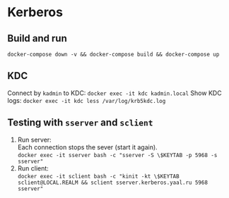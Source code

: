 # Kerberos

## Build and run

`docker-compose down -v && docker-compose build && docker-compose up`

## KDC

Connect by `kadmin` to KDC:
`docker exec -it kdc kadmin.local`
Show KDC logs:
`docker exec -it kdc less /var/log/krb5kdc.log`

## Testing with `sserver` and `sclient`

1. Run server:  
   Each connection stops the sever (start it again).  
   `docker exec -it sserver bash -c "sserver -S \$KEYTAB -p 5968 -s sserver"`
2. Run client:  
   `docker exec -it sclient bash -c "kinit -kt \$KEYTAB sclient@LOCAL.REALM && sclient sserver.kerberos.yaal.ru 5968 sserver"`  
   
